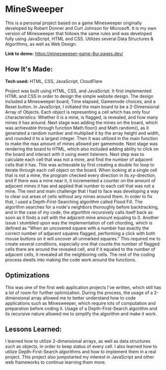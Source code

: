 # MineSweeper
This is a personal project based on a game Minesweeper originally developed by Robert Donner and Curt Johnson for Microsoft. It is my own version of Minesweeper that follows the same rules and was developed fully using JavaScript, HTML and CSS. Utilizes several Data Structures & Algorithms, as well as Web Design.

**Link to demo:** https://minesweeper-game-8ur.pages.dev/

## How It's Made:

**Tech used:** HTML, CSS, JavaScript, CloudFlare

Project was built using HTML, CSS, and JavaScript. It first implemented HTML and CSS in order to design the simple website design. The design included a Minesweeper board, Time elapsed, Gamemode choices, and a Reset button. In JavaScript, I initiated the main board to be a 2-Dimensional Array of Objects. Each object is representing a cell which has only four characteristics: Whether it is a mine, is flagged, is revealed, and how many mines it has around. Next stage was adding the mines on the board, which was achievable through function Math.floor() and Math.random(), as it generated a random number and multiplied it by the array height and width, and rounded it to a largest integer. Then it was utilized in the main function to make the max amount of mines allowed per gamemode. Next stage was rendering the board to HTML, which also included adding ability to click on the board and interact with it using event listeners. Next step was to calculate each cell that was not a mine, and find the number of adjacent cells that it has. This was achievable by first creating a double for loop to iterate through each cell object on the board. When looking at a single cell that is not a mine, the program checked every direction in its xy-direction, and if there was a mine near it, it incremented a counter on the amount of adjacent mines it has and applied that number to each cell that was not a mine. The next and main challenge that I had to face was developing a way to clear out areas of cells without any mines around them. In order to fix that, I used a Depth-First-Searching algorithm called Flood Fill. The algorithm searches for a node's neighbors thoroughly before backtracking, and in the case of my code, the algorithm recursively calls itself back as soon as it finds a cell with the adjacent mine amount equaling to 0. Another issue I stumbled upon was the implementation of cell chording, which is defined as "When an uncovered square with a number has exactly the correct number of adjacent squares flagged, performing a click with both mouse buttons on it will uncover all unmarked squares." This required me to create several conditions, especially one that counts the number of flagged cells there are around the revealed cell, and if it equaled to the number of adjacent cells, it revealed all the neighboring cells. The rest of the coding process dwells into making the code work around the functions.

## Optimizations

This was one of the first web application projects I've written, which still has a lot of room for further optimization. During the process, the usage of a 2-dimensional array allowed me to better understand how to code applications such as Minesweeper, which require lots of computation and preparation before coding it. Usage of a Depth-First-Search algorithm and its recursive nature allowed me to simplify the algorithm and make it work.

## Lessons Learned:

I learned how to utilize 2-dimensional arrays, as well as data structures such as objects, in order to keep status of every cell. I also learned how to utilize Depth-First-Search algorithms and how to implement them in a real project. This project also jumpstarted my interest in JavaScript and other web frameworks to continue learning them more.
